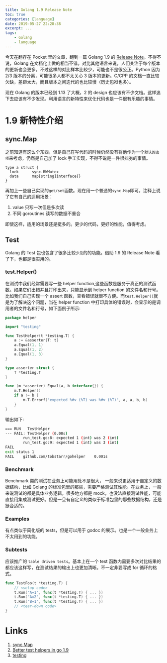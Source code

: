 ```yaml
---
title: Golang 1.9 Release Note
toc: true
categories: [language]
date: 2019-05-27 22:28:38
excerpt: ...
tags:
    - Golang
    - language
---
```



<!-- toc -->


今天在翻存在 Pocket 里的文章，翻到一篇 Golang 1.9 的 [Release Note](https://golang.org/doc/go1.9)。不得不说，Golang 在文档化上做的相当不错。对比其他语言来说，人们关注于每个版本的更新也会更多。不过这样的对比样本比较少，可能也不是很公正。Python 因为 2/3 版本的分离，可能很多人都不太关心 3 版本的更新。C/CPP 的文档一直比较欠缺，差距太大，而且版本之间迭代的也比较慢（历史包袱也多）。

现在 Golang 的版本已经到 1.13 了大概，2 的 design 也应该有不少文档。这样追下去应该有不少发现。利用语言的新特性来优化代码也是一件很有乐趣的事情。

# 1.9 新特性介绍

## sync.Map
之前知道有这么个东西，但是自己在写代码的时候仍然没有将他作为一个`默认的选项`来考虑，仍然是自己加了 lock 手工实现，不得不说是一件很拙劣的事情。

```golang
type a struct {
  lock      sync.RWMutex
  data      map[string]interface{}
}
```

再加上一些自己实现的`get/set`函数。现在用一个普通的`sync.Map`即可。注释上说了它有自己的适用场景：

1. value 只写一次但是多次读
2. 不同 goroutines 读写的数据不重合

即使这样，适用的场景还是挺多的。更少的代码，更好的性能，值得考虑。

## Test

Golang 的 Test 包也包含了很多比较`少见`的的功能。借助 1.9 的 Release Note 看了下，也都是很实用的。

### test.Helper()

在测试中我们经常需要写一些 helper function,这些函数是服务于真正的测试函数。如果它们出错并且打印出来，只能显示到 helper function 的文件名和行号。比如我们自己实现一个 assert 函数，查看错误就很不方便。而`test.Helper()`就是为了解决这个问题，当在 helper function 中打印具体的错误时，会显示的是调用者的文件名和行号，如下面例子所示:

```go
package helper

import "testing"

func TestHelper(t *testing.T) {
	a := &asserter{T: t}
	a.Equal(1, 1)
	a.Equal(1, 2)
	a.Equal(1, 3)
}

type asserter struct {
	T *testing.T
}

func (m *asserter) Equal(a, b interface{}) {
	m.T.Helper()
	if a != b {
		m.T.Errorf("expected %#v (%T) was %#v (%T)", a, a, b, b)
	}
}
```

输出如下:

```bash
=== RUN   TestHelper
--- FAIL: TestHelper (0.00s)
        run_test.go:8: expected 1 (int) was 2 (int)
        run_test.go:9: expected 1 (int) was 3 (int)
FAIL
exit status 1
FAIL    github.com/tobstarr/gohelper    0.001s

```


### Benchmark

Benchmark 类的测试在业务上可能用处不是很大， 一般来说更适用于自定义的数据结构，比如 Golang 的标准包里的那些，需要严格测试其性能。在业务上，一般来说测试的都是具体业务逻辑，很多地方都是 mock，也没法直接测试性能，可能直接用集成测试更好。但是一旦有自定义的类似于标准包里的那些数据结构，还是挺合适的。

### Examples
有点类似于简化版的 tests，但是可以用于 godoc 的展示。也是一个一般业务上不太用到的功能。



### Subtests

应该推广的 `table driven tests`。基本上在一个 test 函数内需要多次对比结果的都应该这样写，在测试结果的输出上也更加清晰。不一定非要写成 for 循环的格式。

```go
func TestFoo(t *testing.T) {
    // <setup code>
    t.Run("A=1", func(t *testing.T) { ... })
    t.Run("A=2", func(t *testing.T) { ... })
    t.Run("B=1", func(t *testing.T) { ... })
    // <tear-down code>
}

```



# Links


1. [sync.Map](https://golang.org/pkg/sync/#Map)
2. [Better test helpers in go 1.9](https://www.tobstarr.com/2017/06/16/better-test-helpers-in-go/)
3. [testing](https://golang.org/pkg/testing/)



